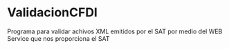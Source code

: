 # ValidacionCFDI
Programa para validar achivos XML emitidos por el SAT por medio del WEB Service que nos proporciona el SAT
